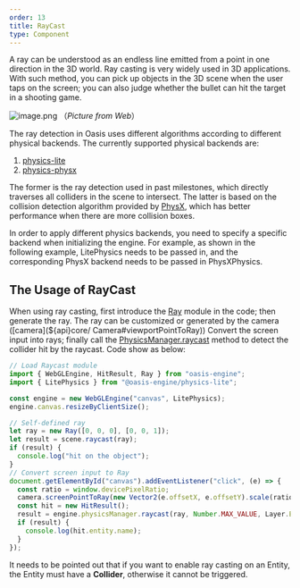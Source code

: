 ```yaml
---
order: 13
title: RayCast
type: Component
---
```


A ray can be understood as an endless line emitted from a point in one direction in the 3D world. Ray casting is very
widely used in 3D applications. With such method, you can pick up objects in the 3D scene when the user taps on the
screen; you can also judge whether the bullet can hit the target in a shooting game.

![image.png](https://gw.alipayobjects.com/mdn/rms_d27172/afts/img/A*sr_IRYSLugMAAAAAAAAAAAAAARQnAQ) （_Picture from Web_）

The ray detection in Oasis uses different algorithms according to different physical backends. The currently supported
physical backends are:

1. [physics-lite](https://www.npmjs.com/package/@oasis-engine/physics-lite)
2. [physics-physx](https://www.npmjs.com/package/@oasis-engine/physics-physx)

The former is the ray detection used in past milestones, which directly traverses all colliders in the scene to intersect. The latter is based on the collision detection algorithm provided by [PhysX](https://developer.nvidia.com/physx-sdk), which has better performance when there are more collision boxes.

In order to apply different physics backends, you need to specify a specific backend when initializing the engine. For example, as shown in the following example, LitePhysics needs to be passed in, and the corresponding PhysX backend needs to be passed in PhysXPhysics.

## The Usage of RayCast

When using ray casting, first introduce the [Ray](${api}math/Ray) module in the code; then generate the ray. The ray can be customized or generated by the camera ([camera](${api}core/ Camera#viewportPointToRay)) Convert the screen input into rays; finally call the [PhysicsManager.raycast](${api}core/PhysicsManager#raycast) method to detect the collider hit by the raycast. Code show as below:

```typescript
// Load Raycast module
import { WebGLEngine, HitResult, Ray } from "oasis-engine";
import { LitePhysics } from "@oasis-engine/physics-lite";

const engine = new WebGLEngine("canvas", LitePhysics);
engine.canvas.resizeByClientSize();

// Self-defined ray
let ray = new Ray([0, 0, 0], [0, 0, 1]);
let result = scene.raycast(ray);
if (result) {
  console.log("hit on the object");
}
// Convert screen input to Ray
document.getElementById("canvas").addEventListener("click", (e) => {
  const ratio = window.devicePixelRatio;
  camera.screenPointToRay(new Vector2(e.offsetX, e.offsetY).scale(ratio), ray);
  const hit = new HitResult();
  result = engine.physicsManager.raycast(ray, Number.MAX_VALUE, Layer.Everything, hit);
  if (result) {
    console.log(hit.entity.name);
  }
});
```

It needs to be pointed out that if you want to enable ray casting on an Entity, the Entity must have a **Collider**, otherwise it cannot be triggered.
